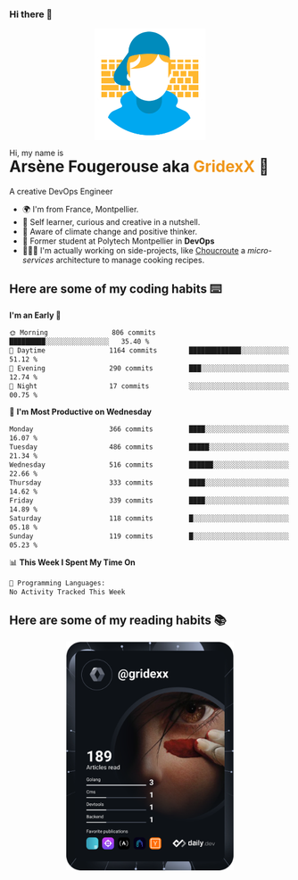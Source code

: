### Hi there 👋

<!--
**GridexX/gridexx** is a ✨ _special_ ✨ repository because its `README.md` (this file) appears on your GitHub profile.

Here are some ideas to get you started:

- 🔭 I’m currently working on ...
- 🌱 I’m currently learning ...
- 👯 I’m looking to collaborate on ...
- 🤔 I’m looking for help with ...
- 💬 Ask me about ...
- 📫 How to reach me: ...
- 😄 Pronouns: ...
- ⚡ Fun fact: ...
-->


<!-- Header -->
<div align="center">
  <img align="center" src="./images/user_profile.png" width="200">
</div>
<p>Hi, my name is</p> 
<h1 style="margin-top:-15px">Arsène Fougerouse aka <span style="color:#ef961a">GridexX</span> 👋</h1>

A creative DevOps Engineer

- 🌍 I'm from France, Montpellier.
- 🎨 Self learner, curious and creative in a nutshell. 
- 🌱 Aware of climate change and positive thinker.
- 📕 Former student at Polytech Montpellier in **DevOps**
- 👨🏻‍💻 I'm actually working on side-projects, like [Choucroute](https://github.com/choucroute-orga) a *micro-services* architecture to manage cooking recipes.


## Here are some of my coding habits ⌨️

<!-- Add a section about tech and Ops stack
  Like this one : https://github.com/Xanthus58#-tech-stack
-->
<!--START_SECTION:waka-->
**I'm an Early 🐤** 

```text
🌞 Morning                806 commits         █████████░░░░░░░░░░░░░░░░   35.40 % 
🌆 Daytime                1164 commits        █████████████░░░░░░░░░░░░   51.12 % 
🌃 Evening                290 commits         ███░░░░░░░░░░░░░░░░░░░░░░   12.74 % 
🌙 Night                  17 commits          ░░░░░░░░░░░░░░░░░░░░░░░░░   00.75 % 
```
📅 **I'm Most Productive on Wednesday** 

```text
Monday                   366 commits         ████░░░░░░░░░░░░░░░░░░░░░   16.07 % 
Tuesday                  486 commits         █████░░░░░░░░░░░░░░░░░░░░   21.34 % 
Wednesday                516 commits         ██████░░░░░░░░░░░░░░░░░░░   22.66 % 
Thursday                 333 commits         ████░░░░░░░░░░░░░░░░░░░░░   14.62 % 
Friday                   339 commits         ████░░░░░░░░░░░░░░░░░░░░░   14.89 % 
Saturday                 118 commits         █░░░░░░░░░░░░░░░░░░░░░░░░   05.18 % 
Sunday                   119 commits         █░░░░░░░░░░░░░░░░░░░░░░░░   05.23 % 
```


📊 **This Week I Spent My Time On** 

```text
💬 Programming Languages: 
No Activity Tracked This Week
```


<!--END_SECTION:waka-->

## Here are some of my reading habits 📚
<div  align="center">
  <img src="./images/devcard.svg" width="300">
</div>
